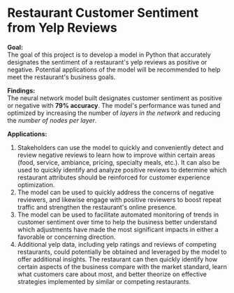 # Restaurant Customer Sentiment from Yelp Reviews


**Goal:**<br>
The goal of this project is to develop a model in Python that accurately designates the sentiment of a restaurant's yelp reviews as positive or negative. Potential applications of the model will be recommended to help meet the restaurant's business goals.  

**Findings:**<br>
The neural network model built designates customer sentiment as positive or negative with **79% accuracy**. The model's performance was tuned and optimized by increasing the number of _layers in the network_ and reducing the _number of nodes per layer_.   


**Applications:**<br>
1. Stakeholders can use the model to quickly and conveniently detect and review negative reviews to learn how to improve within certain areas (food, service, ambiance, pricing, specialty meals, etc.). It can also be used to quickly identify and analyze positive reviews to determine which restaurant attributes should be reinforced for customer experience optimization. 
2. The model can be used to quickly address the concerns of negative reviewers, and likewise engage with positive reviewers to boost repeat traffic and strengthen the restaurant's online presence. 
3. The model can be used to facilitate automated monitoring of trends in customer sentiment over time to help the business better understand which adjustments have made the most significant impacts in either a favorable or concerning direction.
4. Additional yelp data, including yelp ratings and reviews of competing restaurants, could potentially be obtained and leveraged by the model to offer additional insights. The restaurant can then quickly identify how certain aspects of the business compare with the market standard, learn what customers care about most, and better theorize on effective strategies implemented by similar or competing restaurants. 


